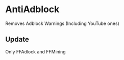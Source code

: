 # AntiAdblock
Removes Adblock Warnings (Including YouTube ones)

## Update
Only FFAdlock and FFMining
